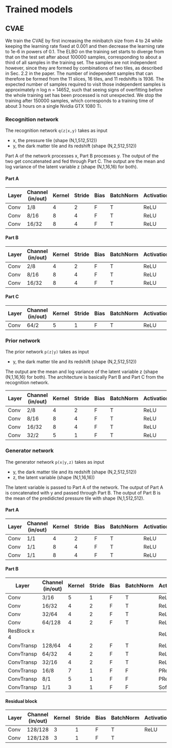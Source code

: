 # Trained models

## CVAE

We train the CVAE by first increasing the minibatch size from 4 to 24 while keeping the learning rate fixed at 0.001 and then decrease the learning rate to 1e-6 in powers of 0.1. 
The ELBO on the training set starts to diverge from that on the test set after about 100000 samples, corresponding to about a third of all samples in the training set. 
The samples are not independent however, since they are formed by combinations of two tiles, as described in Sec. 2.2 in the paper. 
The number of independent samples that can therefore be formed from the 11 slices, 16 tiles, and 11 redshifts is 1936. 
The expected number of samples required to visit those independent samples is approximately n log n = 14652, such that seeing signs of overfitting before the whole training set has been processed is not unexpected.
We stop the training after 150000 samples, which corresponds to a training time of about 3 hours on a single Nvidia GTX 1080 Ti.

### Recognition network

The recognition network `q(z|x,y)` takes as input
* x, the pressure tile (shape (N,1,512,512))
* y, the dark matter tile and its redshift (shape (N,2,512,512))

Part A of the network processes x, Part B processes y. The output of the two get concatenated and fed through Part C. The output are the mean and log variance of the latent variable z (shape (N,1,16,16) for both).

#### Part A

| Layer    | Channel (in/out) | Kernel | Stride | Bias | BatchNorm | Activation |
|----------|------------------|--------|--------|------|-----------|------------|
|Conv      |1/8               |4       |2       |F     |T          | ReLU       |
|Conv      |8/16              |8       |4       |F     |T          | ReLU       |
|Conv      |16/32             |8       |4       |F     |T          | ReLU       |

#### Part B

| Layer    | Channel (in/out) | Kernel | Stride | Bias | BatchNorm | Activation |
|----------|------------------|--------|--------|------|-----------|------------|
|Conv      |2/8               |4       |2       |F     |T          | ReLU       |
|Conv      |8/16              |8       |4       |F     |T          | ReLU       |
|Conv      |16/32             |8       |4       |F     |T          | ReLU       |

#### Part C

| Layer    | Channel (in/out) | Kernel | Stride | Bias | BatchNorm | Activation |
|----------|------------------|--------|--------|------|-----------|------------|
|Conv      |64/2              |5       |1       |F     |T          | ReLU       |

### Prior network

The prior network `p(z|y)` takes as input
* y, the dark matter tile and its redshift (shape (N,2,512,512))

The output are the mean and log variance of the latent variable z (shape (N,1,16,16) for both). The architecture is basically Part B and Part C from the recognition network.

| Layer    | Channel (in/out) | Kernel | Stride | Bias | BatchNorm | Activation |
|----------|------------------|--------|--------|------|-----------|------------|
|Conv      |2/8               |4       |2       |F     |T          | ReLU       |
|Conv      |8/16              |8       |4       |F     |T          | ReLU       |
|Conv      |16/32             |8       |4       |F     |T          | ReLU       |
|Conv      |32/2              |5       |1       |F     |T          | ReLU       |

### Generator network

The generator network `p(x|y,z)` takes as input
* y, the dark matter tile and its redshift (shape (N,2,512,512))
* z, the latent variable (shape (N,1,16,16))

The latent variable is passed to Part A of the network. The output of Part A is concatenated with y and passed through Part B. The output of Part B is the mean of the predidicted pressure tile with shape (N,1,512,512).

#### Part A

| Layer    | Channel (in/out) | Kernel | Stride | Bias | BatchNorm | Activation |
|----------|------------------|--------|--------|------|-----------|------------|
|Conv      |1/1               |4       |2       |F     |T          | ReLU       |
|Conv      |1/1               |8       |4       |F     |T          | ReLU       |
|Conv      |1/1               |8       |4       |F     |T          | ReLU       |

#### Part B

| Layer    | Channel (in/out) | Kernel | Stride | Bias | BatchNorm | Activation |
|----------|------------------|--------|--------|------|-----------|------------|
|Conv      |3/16              |5       |1       |F     |T          | ReLU       |
|Conv      |16/32             |4       |2       |F     |T          | ReLU       |
|Conv      |32/64             |4       |2       |F     |T          | ReLU       |
|Conv      |64/128            |4       |2       |F     |T          | ReLU       |
|ResBlock x 4 |               |        |        |      |           | ReLU       |
|ConvTransp|128/64            |4       |2       |F     |T          | ReLU       |
|ConvTransp|64/32             |4       |2       |F     |T          | ReLU       |
|ConvTransp|32/16             |4       |2       |F     |T          | ReLU       |
|ConvTransp|16/8              |7       |1       |F     |F          | PReLU      |
|ConvTransp|8/1               |5       |1       |F     |F          | PReLU      |
|ConvTransp|1/1               |3       |1       |F     |F          | Softplus   |

#### Residual block

| Layer    | Channel (in/out) | Kernel | Stride | Bias | BatchNorm | Activation |
|----------|------------------|--------|--------|------|-----------|------------|
|Conv      |128/128           |3       |1       |F     |T          | ReLU       |
|Conv      |128/128           |3       |1       |F     |T          |            |

